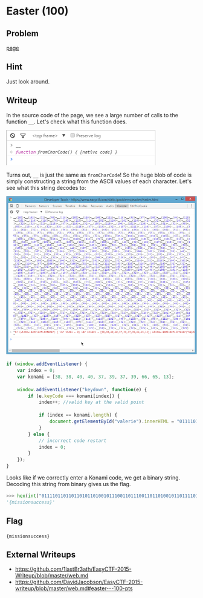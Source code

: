 # Easter (100)

## Problem

[page](https://www.easyctf.com/static/problems/easter/easter.html)

## Hint

Just look around.

## Writeup

In the source code of the page, we see a large number of calls to the function `__`. Let's check what this function does.

![](screenshots/easter_1.png)

Turns out, `__` is just the same as `fromCharCode`! So the huge blob of code is simply constructing a string from the ASCII values of each character. Let's see what this string decodes to:

![](screenshots/easter_2.png)

```javascript
if (window.addEventListener) {
	var index = 0;
	var konami = [38, 38, 40, 40, 37, 39, 37, 39, 66, 65, 13];

	window.addEventListener("keydown", function(e) {
		if (e.keyCode === konami[index]) {
			index++; //valid key at the valid point

			if (index == konami.length) {
				document.getElementById("valerie").innerHTML = "01111011011011010110100101110011011100110110100101101111011011100111001101110101011000110110001101100101011100110111001101111101";
			}
		} else {
			// incorrect code restart
			index = 0;
		}
	});
}
```

Looks like if we correctly enter a Konami code, we get a binary string. Decoding this string from binary gives us the flag.

```python
>>> hex(int("01111011011011010110100101110011011100110110100101101111011011100111001101110101011000110110001101100101011100110111001101111101", 2)).strip("0x").strip("L").decode("hex")
'{missionsuccess}'
```

## Flag

`{missionsuccess}`

## External Writeups

* https://github.com/1lastBr3ath/EasyCTF-2015-Writeup/blob/master/web.md
* https://github.com/DavidJacobson/EasyCTF-2015-writeup/blob/master/web.md#easter---100-pts
